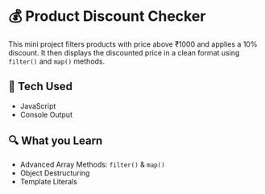 # 💰 Product Discount Checker

This mini project filters products with price above ₹1000 and applies a 10% discount. It then displays the discounted price in a clean format using `filter()` and `map()` methods.

## 🔧 Tech Used

- JavaScript
- Console Output

## 🔍 What you Learn

- Advanced Array Methods: `filter()` & `map()`
- Object Destructuring
- Template Literals
